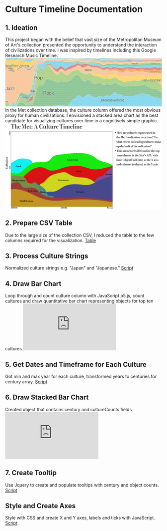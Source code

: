# Culture Timeline Documentation

## 1. Ideation 
This project began with the belief that vast size of the Metropolitan Museum of Art's collection presented the opportunity to understand the interaction of civilizations over time. I was inspired by timelines including this Google Research Music Timeline. 
<br/>
![Music Timeline](https://github.com/dangrunebaum/dangrunebaum.github.io/blob/master/met-quant/musictimelineoverview.png)
<br/>
In the Met collection database, the culture column offered the most obvious proxy for human civilizations. I envisioned a stacked area chart as the best candidate for visualizing cultures over time in a cognitively simple graphic. 
<br/>
![Sketch](https://github.com/dangrunebaum/dangrunebaum.github.io/blob/master/met-quant/MET_CULTURES_v3.png)


## 2. Prepare CSV Table 
Due to the large size of the collection CSV, I reduced the table to the few columns required for the visualization.
[Table](https://github.com/dangrunebaum/dangrunebaum.github.io/blob/master/met-quant/metobjects-sorted.csv) 

## 3. Process Culture Strings 
Normalized culture strings e.g. "Japan" and "Japanese."
[Script](https://github.com/dangrunebaum/dangrunebaum.github.io/blob/master/met-quant/sketch4.js)

## 4. Draw Bar Chart 
Loop through and count culture column with JavaScript p5.js, count cultures and draw quantitative bar chart representing objects for top ten cultures.![Script](https://github.com/dangrunebaum/dangrunebaum.github.io/blob/master/met-quant/sketch4.js) 

## 5. Get Dates and Timeframe for Each Culture 
Got min and max year for each culture, transformed years to centuries for century array.
[Script](https://github.com/dangrunebaum/dangrunebaum.github.io/blob/master/met-quant/sketch4.js)

## 6. Draw Stacked Bar Chart  
Created object that contains century and cultureCounts fields 
![Script](https://github.com/dangrunebaum/dangrunebaum.github.io/blob/master/met-quant/sketch4.js)

## 7. Create Tooltip 
Use Jquery to create and populate tooltips with century and object counts.
[Script](https://github.com/dangrunebaum/dangrunebaum.github.io/blob/master/met-quant/sketch4.js) 

## Style and Create Axes
Style with CSS and create X and Y axes, labels and ticks with JavaScript.
[Script](https://github.com/dangrunebaum/dangrunebaum.github.io/blob/master/met-quant/sketch4.js) 


